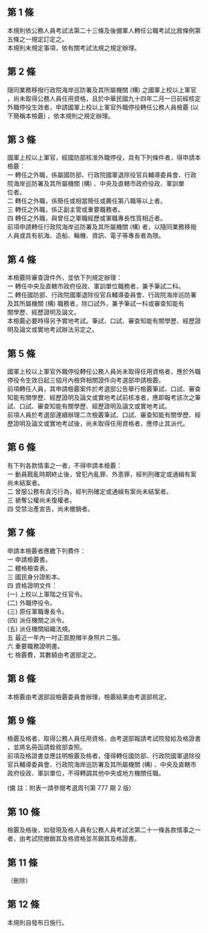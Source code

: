 第 1 條
-------
本規則依公務人員考試法第二十三條及後備軍人轉任公職考試比敘條例第  
五條之一規定訂定之。  
本規則未規定事項，依有關考試法規之規定辦理。

第 2 條
-------
隨同業務移撥行政院海岸巡防署及其所屬機關 (構) 之國軍上校以上軍官  
，尚未取得公務人員任用資格，且於中華民國九十四年二月一日前經核定  
外職停役生效者，申請國軍上校以上軍官外職停役轉任公務人員檢覈 (以  
下簡稱本檢覈) ，依本規則之規定辦理。

第 3 條
-------
國軍上校以上軍官，經國防部核准外職停役，具有下列條件者，得申請本  
檢覈：  
一  轉任之外職，係屬國防部、行政院國軍退除役官兵輔導委員會、行政  
    院海岸巡防署及其所屬機關 (構) 、中央及直轄市政府役政、軍訓單  
    位者。  
二  轉任之外職，係簡任或相當簡任或薦任第八職等以上者。  
三  轉任之外職，係正副主管或重要職務者。  
四  轉任之外職，與曾任之軍職經歷或軍職專長性質相近者。  
前項申請轉任行政院海岸巡防署及其所屬機關 (構) 者，以隨同業務移撥  
人員或具有航海、造船、輪機、資訊、電子等專長者為限。

第 4 條
-------
本檢覈除審查證件外，並依下列規定辦理：  
一  轉任中央及直轄市政府役政、軍訓單位職務者，兼予筆試二科。  
二  轉任國防部、行政院國軍退除役官兵輔導委員會、行政院海岸巡防署  
    及其所屬機關 (構) 職務者，除口試外，兼予筆試一科或審查知能有  
    關學歷、經歷證明及論文。  
本檢覈必要時得另予實地考試。筆試、口試、審查知能有關學歷、經歷證  
明及論文或實地考試辦法另定之。

第 5 條
-------
國軍上校以上軍官外職停役轉任公務人員尚未取得任用資格者，應於外職  
停役令生效日起三個月內檢齊相關證件向考選部申請檢覈。  
前項轉任人員，其申請檢覈案件於考選部公告舉行檢覈筆試、口試、審查  
知能有關學歷、經歷證明及論文或實地考試前核准者，應即報考該次之筆  
試、口試、審查知能有關學歷、經歷證明及論文或實地考試。  
前項人員於考選部連續辦理二次檢覈筆試、口試、審查知能有關學歷、經  
歷證明及論文或實地考試後，尚未取得任用資格者，應停止其派代。

第 6 條
-------
有下列各款情事之一者，不得申請本檢覈：  
一  動員戡亂時期終止後，曾犯內亂罪、外患罪，經判刑確定或通緝有案  
    尚未結案者。  
二  曾服公務有貪污行為，經判刑確定或通緝有案尚未結案者。  
三  褫奪公權尚未復權者。  
四  受禁治產宣告，尚未撤銷者。

第 7 條
-------
申請本檢覈者應繳下列費件：  
一  申請檢覈書。  
二  體格檢查表。  
三  國民身分證影本。  
四  資格證明文件：  
 (一) 上校以上軍階之任官令。  
 (二) 外職停役令。  
 (三) 原任軍職專長令。  
 (四) 派任機關之派令。  
 (五) 派任機關組織法規。  
五  最近一年內一吋正面脫帽半身照片二張。  
六  重要職務證明書。  
七  檢覈費，其數額由考選部定之。

第 8 條
-------
本檢覈由考選部設檢覈委員會辦理，檢覈結果由考選部核定。

第 9 條
-------
檢覈及格者，取得公務人員任用資格，由考選部報請考試院發給及格證書  
，並將名冊函請銓敘部查照。  
前項及格證書並應註明檢覈及格者，僅得轉任國防部、行政院國軍退除役  
官兵輔導委員會、行政院海岸巡防署及其所屬機關 (構) 、中央及直轄市  
政府役政、軍訓單位，不得轉調其他中央或地方機關任職。  
  
 (備      註：附表一請參閱考選周刊第 777  期 2  版)

第 10 條
--------
檢覈及格後，如發現及格人員有公務人員考試法第二十一條各款情事之一  
者，由考試院撤銷其及格資格並吊銷其及格證書。

第 11 條
--------
（刪除）

第 12 條
--------
本規則自發布日施行。

